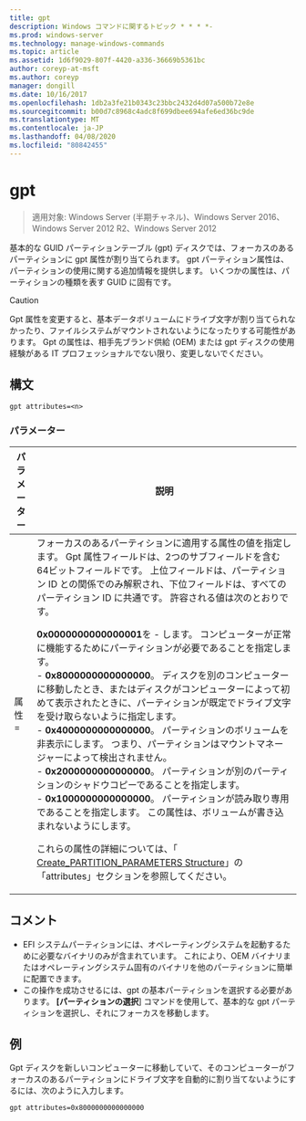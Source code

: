 ```yaml
---
title: gpt
description: Windows コマンドに関するトピック * * * *-
ms.prod: windows-server
ms.technology: manage-windows-commands
ms.topic: article
ms.assetid: 1d6f9029-807f-4420-a336-36669b5361bc
author: coreyp-at-msft
ms.author: coreyp
manager: dongill
ms.date: 10/16/2017
ms.openlocfilehash: 1db2a3fe21b0343c23bbc2432d4d07a500b72e8e
ms.sourcegitcommit: b00d7c8968c4adc8f699dbee694afe6ed36bc9de
ms.translationtype: MT
ms.contentlocale: ja-JP
ms.lasthandoff: 04/08/2020
ms.locfileid: "80842455"
---
```

# <a name="gpt"></a>gpt

>適用対象: Windows Server (半期チャネル)、Windows Server 2016、Windows Server 2012 R2、Windows Server 2012

基本的な GUID パーティションテーブル (gpt) ディスクでは、フォーカスのあるパーティションに gpt 属性が割り当てられます。  gpt パーティション属性は、パーティションの使用に関する追加情報を提供します。 いくつかの属性は、パーティションの種類を表す GUID に固有です。

> [!CAUTION]
> Gpt 属性を変更すると、基本データボリュームにドライブ文字が割り当てられなかったり、ファイルシステムがマウントされないようになったりする可能性があります。 Gpt の属性は、相手先ブランド供給 (OEM) または gpt ディスクの使用経験がある IT プロフェッショナルでない限り、変更しないでください。

## <a name="syntax"></a>構文

```
gpt attributes=<n>
```

### <a name="parameters"></a>パラメーター

|   パラメーター    |                                                                                                                                                                                                                                                                                                                                                                                                                                                                                                                                                                                                                               説明                                                                                                                                                                                                                                                                                                                                                                                                                                                                                                                                                                                                                                |
|----------------|--------------------------------------------------------------------------------------------------------------------------------------------------------------------------------------------------------------------------------------------------------------------------------------------------------------------------------------------------------------------------------------------------------------------------------------------------------------------------------------------------------------------------------------------------------------------------------------------------------------------------------------------------------------------------------------------------------------------------------------------------------------------------------------------------------------------------------------------------------------------------------------------------------------------------------------------------------------------------------------------------------------------------------------------------------------------------------------------------------------------------------------------------------------------------------------------------------------------------------------------------------------------------|
| 属性 =<n> | フォーカスのあるパーティションに適用する属性の値を指定します。 Gpt 属性フィールドは、2つのサブフィールドを含む64ビットフィールドです。 上位フィールドは、パーティション ID との関係でのみ解釈され、下位フィールドは、すべてのパーティション ID に共通です。 許容される値は次のとおりです。<p>**0x0000000000000001**を -   します。 コンピューターが正常に機能するためにパーティションが必要であることを指定します。<br />-   **0x8000000000000000**。 ディスクを別のコンピューターに移動したとき、またはディスクがコンピューターによって初めて表示されたときに、パーティションが既定でドライブ文字を受け取らないように指定します。<br />-   **0x4000000000000000**。 パーティションのボリュームを非表示にします。 つまり、パーティションはマウントマネージャーによって検出されません。<br />-   **0x2000000000000000**。 パーティションが別のパーティションのシャドウコピーであることを指定します。<br />-   **0x1000000000000000**。 パーティションが読み取り専用であることを指定します。 この属性は、ボリュームが書き込まれないようにします。<p>これらの属性の詳細については、「 [Create_PARTITION_PARAMETERS Structure](https://go.microsoft.com/fwlink/?LinkId=203812)」の「attributes」セクションを参照してください。 |

## <a name="remarks"></a>コメント

- EFI システムパーティションには、オペレーティングシステムを起動するために必要なバイナリのみが含まれています。 これにより、OEM バイナリまたはオペレーティングシステム固有のバイナリを他のパーティションに簡単に配置できます。
- この操作を成功させるには、gpt の基本パーティションを選択する必要があります。 **[パーティションの選択**] コマンドを使用して、基本的な gpt パーティションを選択し、それにフォーカスを移動します。

## <a name="examples"></a><a name=BKMK_examples></a>例

  Gpt ディスクを新しいコンピューターに移動していて、そのコンピューターがフォーカスのあるパーティションにドライブ文字を自動的に割り当てないようにするには、次のように入力します。
  ```
  gpt attributes=0x8000000000000000
  ```
